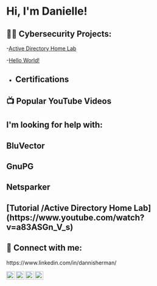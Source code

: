 <h1>Hi, I'm Danielle! 

<h2>👨‍💻 Cybersecurity Projects:</h2>

-[Active Directory Home Lab](https://github.com/joshcybertest/LABURL)

-[Hello World!](https://github.com/joshcybertest/LABURL)
- <h2> Certifications</h2>
<h2>📺 Popular YouTube Videos</h2>
<h2> I'm looking for help with:
<h2> BluVector
<h2> GnuPG
<h2> Netsparker
<h2>
[Tutorial /Active Directory Home Lab](https://www.youtube.com/watch?v=a83ASGn_V_s)

<h2> 🤳 Connect with me:</h2>https://www.linkedin.com/in/dannisherman/

[<img align="left" alt="JoshMadakor | YouTube" width="22px" src="https://cdn.jsdelivr.net/npm/simple-icons@v3/icons/youtube.svg" />][youtube]
[<img align="left" alt="JoshMadakor | Twitter" width="22px" src="https://cdn.jsdelivr.net/npm/simple-icons@v3/icons/twitter.svg" />][twitter]
[<img align="left" alt="JoshMadakor | LinkedIn" width="22px" src="https://cdn.jsdelivr.net/npm/simple-icons@v3/icons/linkedin.svg" />][linkedin]
[<img align="left" alt="JoshMadakor | Instagram" width="22px" src="https://cdn.jsdelivr.net/npm/simple-icons@v3/icons/instagram.svg" />][instagram]

[twitter]: https://twitter.com/joshmadakor
[youtube]: https://www.youtube.com/c/joshmadakor
[instagram]: https://www.instagram.com/joshmadakor/
[linkedin]: https://linkedin.com/in/joshmadakor

<!--
**joshmadakor1/joshmadakor1** is a ✨ _special_ ✨ repository because its `README.md` (this file) appears on your GitHub profile.

Here are some ideas to get you started:

- 🔭 I’m currently working on ...
- 🌱 I’m currently learning ...
- 👯 I’m looking to collaborate on ...
- 🤔 I’m looking for help with ...
- 💬 Ask me about ...
- 📫 How to reach me: ...
- 😄 Pronouns: ...
- ⚡ Fun fact: ...
-->
